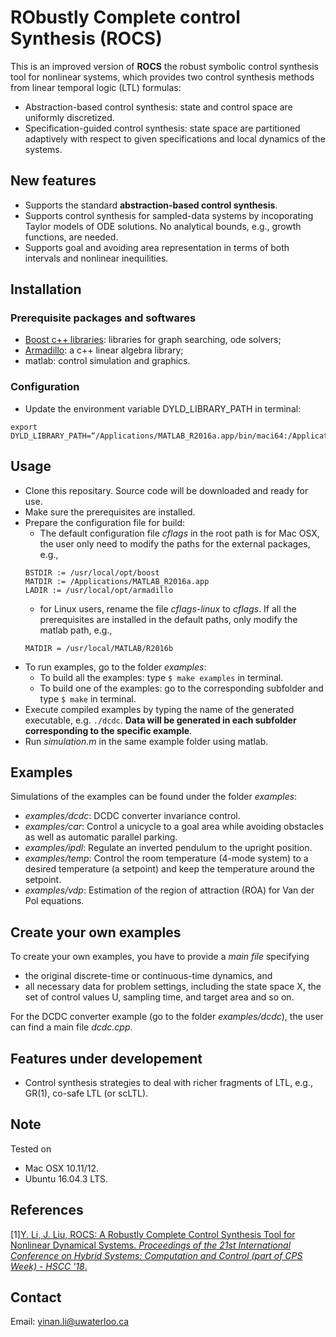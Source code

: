 # RObustly Complete control Synthesis (ROCS)

This is an improved version of **ROCS** the robust symbolic control synthesis tool for nonlinear systems, which provides two control synthesis methods from linear temporal logic (LTL) formulas:
- Abstraction-based control synthesis: state and control space are uniformly discretized.
- Specification-guided control synthesis: state space are partitioned adaptively with respect to given specifications and local dynamics of the systems.



## New features
- Supports the standard **abstraction-based control synthesis**.
- Supports control synthesis for sampled-data systems by incoporating Taylor models of ODE solutions. No analytical bounds, e.g., growth functions, are needed.
- Supports goal and avoiding area representation in terms of both intervals and nonlinear inequilities.



## Installation
### Prerequisite packages and softwares
 - [Boost c++ libraries](http://www.boost.org): libraries for graph searching, ode solvers;
 - [Armadillo](http://arma.sourceforge.net): a c++ linear algebra library;
 - matlab: control simulation and graphics.
 
### Configuration
 - Update the environment variable DYLD_LIBRARY_PATH in terminal:
```
export DYLD_LIBRARY_PATH=“/Applications/MATLAB_R2016a.app/bin/maci64:/Applications/MATLAB_R2016a.app/sys/os/maci64:$DYLD_LIBRARY_PATH”
```


## Usage
- Clone this repositary. Source code will be downloaded and ready for use.
- Make sure the prerequisites are installed.
- Prepare the configuration file for build:
  + The default configuration file *cflags* in the root path is for Mac OSX, the user only need to modify the paths for the external packages, e.g.,
  ```
  BSTDIR := /usr/local/opt/boost
  MATDIR := /Applications/MATLAB_R2016a.app
  LADIR := /usr/local/opt/armadillo
  ```
  + for Linux users, rename the file *cflags-linux* to *cflags*. If all the prerequisites are installed in the default paths, only modify the matlab path, e.g., 
  ```
  MATDIR = /usr/local/MATLAB/R2016b
  ```
- To run examples, go to the folder *examples*:
  + To build all the examples: type `$ make examples` in terminal.
  + To build one of the examples: go to the corresponding subfolder and type `$ make` in terminal.
- Execute compiled examples by typing the name of the generated executable, e.g. `./dcdc`. **Data will be generated in each subfolder corresponding to the specific example**.
- Run *simulation.m* in the same example folder using matlab.



## Examples
Simulations of the examples can be found under the folder *examples*:
- *examples/dcdc*: DCDC converter invariance control.
- *examples/car*: Control a unicycle to a goal area while avoiding obstacles as well as automatic parallel parking.
- *examples/ipdl*: Regulate an inverted pendulum to the upright position.
- *examples/temp*: Control the room temperature (4-mode system) to a desired temperature (a setpoint) and keep the temperature around the setpoint.
- *examples/vdp*: Estimation of the region of attraction (ROA) for Van der Pol equations.



## Create your own examples
To create your own examples, you have to provide a *main file* specifying
- the original discrete-time or continuous-time dynamics, and
- all necessary data for problem settings, including the state space X, the set of control values U, sampling time, and target area and so on.

For the DCDC converter example (go to the folder *examples/dcdc*), the user can find a main file *dcdc.cpp*.



## Features under developement
- Control synthesis strategies to deal with richer fragments of LTL, e.g., GR(1), co-safe LTL (or scLTL).



## Note
Tested on
- Mac OSX 10.11/12.
- Ubuntu 16.04.3 LTS.



## References
[1][Y. Li, J. Liu, ROCS: A Robustly Complete Control Synthesis Tool for Nonlinear Dynamical Systems. *Proceedings of the 21st International Conference on Hybrid Systems: Computation and Control (part of CPS Week) - HSCC '18*.](http://dl.acm.org/citation.cfm?doid=3178126.3178153)


## Contact
Email: <yinan.li@uwaterloo.ca>